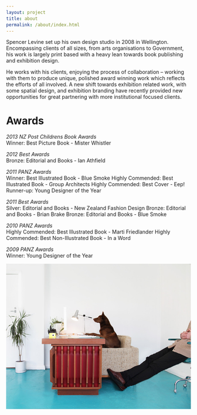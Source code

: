 ```yaml
---
layout: project
title: about
permalink: /about/index.html
---
```


Spencer Levine set up his own design studio in 2008 in Wellington. Encompassing clients of all sizes, from arts organisations to Government, his work is largely print based with a heavy lean towards book publishing and exhibition design.

He works with his clients, enjoying the process of collaboration – working with them to produce unique, polished award winning work which reflects the efforts of all involved. A new shift towards exhibition related work, with some spatial design, and exhibition branding have recently provided new opportunities for great partnering with more institutional focused clients.

# Awards

_2013 NZ Post Childrens Book Awards_  
Winner: Best Picture Book - Mister Whistler

_2012 Best Awards_  
Bronze: Editorial and Books - Ian Athfield

_2011 PANZ Awards_  
Winner: Best Illustrated Book - Blue Smoke 
Highly Commended: Best Illustrated Book - Group Architects
Highly Commended: Best Cover - Eep!
Runner-up: Young Designer of the Year

_2011 Best Awards_  
Silver: Editorial and Books - New Zealand Fashion Design
Bronze: Editorial and Books - Brian Brake
Bronze: Editorial and Books - Blue Smoke 

_2010 PANZ Awards_  
Highly Commended: Best Illustrated Book - Marti Friedlander
Highly Commended: Best Non-Illustrated Book - In a Word

_2009 PANZ Awards_  
Winner: Young Designer of the Year

![](/images/about.jpg)